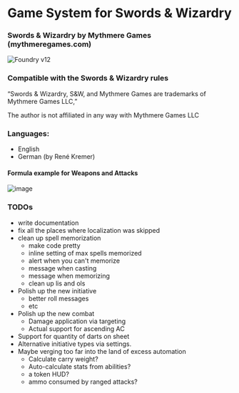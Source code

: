 # Game System for Swords & Wizardry 
### Swords & Wizardry by Mythmere Games (mythmeregames.com)
![Foundry v12](https://img.shields.io/badge/foundry-v12-green)

### Compatible with the Swords & Wizardry rules

“Swords & Wizardry, S&W, and Mythmere Games are trademarks of Mythmere Games LLC,”

The author is not affiliated in any way with Mythmere Games LLC

### Languages: 

 - English
 - German (by René Kremer)

#### Formula example for Weapons and Attacks
![image](https://github.com/tomski80/swords-wizardry/assets/26262858/a6f5727b-ae8c-4ce8-8039-d2f9d2e46eae)

### TODOs

- write documentation
- fix all the places where localization was skipped
- clean up spell memorization
  - make code pretty
  - inline setting of max spells memorized
  - alert when you can't memorize
  - message when casting
  - message when memorizing
  - clean up lis and ols
- Polish up the new initiative
  - better roll messages
  - etc
- Polish up the new combat
  - Damage application via targeting
  - Actual support for ascending AC
- Support for quantity of darts on sheet
- Alternative initiative types via settings.
- Maybe verging too far into the land of excess automation
  - Calculate carry weight?
  - Auto-calculate stats from abilities?
  - a token HUD?
  - ammo consumed by ranged attacks?
